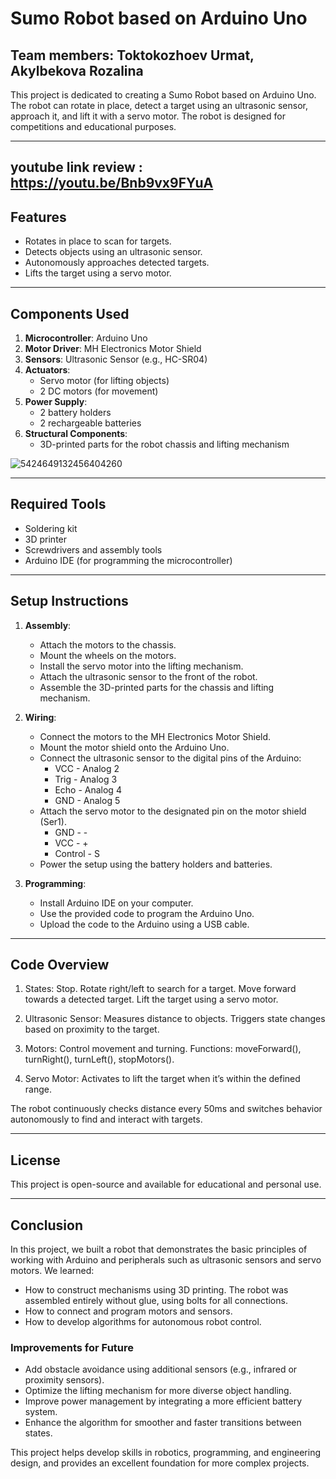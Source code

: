 # Sumo Robot based on Arduino Uno 

## Team members: Toktokozhoev Urmat, Akylbekova Rozalina

This project is dedicated to creating a Sumo Robot based on Arduino Uno. The robot can rotate in place, detect a target using an ultrasonic sensor, approach it, and lift it with a servo motor. The robot is designed for competitions and educational purposes.

---
youtube link review : https://youtu.be/Bnb9vx9FYuA
---

## Features
- Rotates in place to scan for targets.
- Detects objects using an ultrasonic sensor.
- Autonomously approaches detected targets.
- Lifts the target using a servo motor.

---

## Components Used
1. **Microcontroller**: Arduino Uno
2. **Motor Driver**: MH Electronics Motor Shield
3. **Sensors**: Ultrasonic Sensor (e.g., HC-SR04)
4. **Actuators**:
   - Servo motor (for lifting objects)
   - 2 DC motors (for movement)
5. **Power Supply**:
   - 2 battery holders
   - 2 rechargeable batteries
6. **Structural Components**:
   - 3D-printed parts for the robot chassis and lifting mechanism
     
![5424649132456404260](https://github.com/user-attachments/assets/cbde526d-9e1a-4702-aded-cc28635f2ecf)

---

## Required Tools
- Soldering kit
- 3D printer
- Screwdrivers and assembly tools
- Arduino IDE (for programming the microcontroller)

---

## Setup Instructions
1. **Assembly**:
   - Attach the motors to the chassis.
   - Mount the wheels on the motors.
   - Install the servo motor into the lifting mechanism.
   - Attach the ultrasonic sensor to the front of the robot.
   - Assemble the 3D-printed parts for the chassis and lifting mechanism.

2. **Wiring**:
   - Connect the motors to the MH Electronics Motor Shield.
   - Mount the motor shield onto the Arduino Uno.
   - Connect the ultrasonic sensor to the digital pins of the Arduino:
     * VCC - Analog 2
     * Trig - Analog 3
     * Echo - Analog 4
     * GND - Analog 5
   - Attach the servo motor to the designated pin on the motor shield (Ser1).
     * GND - -
     * VCC - +
     * Control - S
   - Power the setup using the battery holders and batteries.

3. **Programming**:
   - Install Arduino IDE on your computer.
   - Use the provided code to program the Arduino Uno.
   - Upload the code to the Arduino using a USB cable.

---

## Code Overview

1. States:
Stop.
Rotate right/left to search for a target.
Move forward towards a detected target.
Lift the target using a servo motor.

2. Ultrasonic Sensor:
Measures distance to objects.
Triggers state changes based on proximity to the target.

3. Motors:
Control movement and turning.
Functions: moveForward(), turnRight(), turnLeft(), stopMotors().

4. Servo Motor:
Activates to lift the target when it’s within the defined range.

The robot continuously checks distance every 50ms and switches behavior autonomously to find and interact with targets.

---

## License
This project is open-source and available for educational and personal use.

---

## Conclusion

In this project, we built a robot that demonstrates the basic principles of working with Arduino and peripherals such as ultrasonic sensors and servo motors. We learned:

- How to construct mechanisms using 3D printing. The robot was assembled entirely without glue, using bolts for all connections.
- How to connect and program motors and sensors.
- How to develop algorithms for autonomous robot control.

### Improvements for Future
- Add obstacle avoidance using additional sensors (e.g., infrared or proximity sensors).
- Optimize the lifting mechanism for more diverse object handling.
- Improve power management by integrating a more efficient battery system.
- Enhance the algorithm for smoother and faster transitions between states.

This project helps develop skills in robotics, programming, and engineering design, and provides an excellent foundation for more complex projects.
